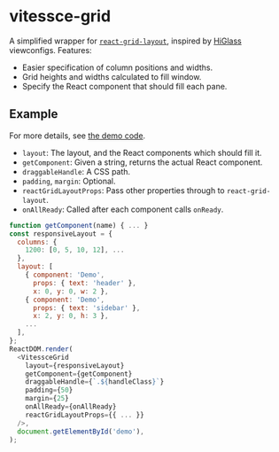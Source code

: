 # vitessce-grid
A simplified wrapper for [`react-grid-layout`](https://github.com/STRML/react-grid-layout#readme),
inspired by [HiGlass](http://higlass.io) viewconfigs. Features:
- Easier specification of column positions and widths.
- Grid heights and widths calculated to fill window.
- Specify the React component that should fill each pane.

## Example

For more details, see [the demo code](demo/src/renderDemo.js).
- `layout`: The layout, and the React components which should fill it.
- `getComponent`: Given a string, returns the actual React component.
- `draggableHandle`: A CSS path.
- `padding`, `margin`: Optional.
- `reactGridLayoutProps`: Pass other properties through to `react-grid-layout`.
- `onAllReady`: Called after each component calls `onReady`.

```javascript
function getComponent(name) { ... }
const responsiveLayout = {
  columns: {
    1200: [0, 5, 10, 12], ...
  },
  layout: [
    { component: 'Demo',
      props: { text: 'header' },
      x: 0, y: 0, w: 2 },
    { component: 'Demo',
      props: { text: 'sidebar' },
      x: 2, y: 0, h: 3 },
    ...
  ],
};
ReactDOM.render(
  <VitessceGrid
    layout={responsiveLayout}
    getComponent={getComponent}
    draggableHandle={`.${handleClass}`}
    padding={50}
    margin={25}
    onAllReady={onAllReady}
    reactGridLayoutProps={{ ... }}
  />,
  document.getElementById('demo'),
);
```
